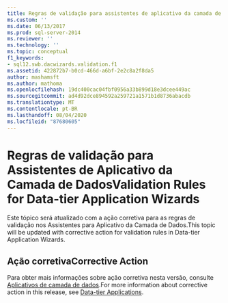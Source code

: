 ```yaml
---
title: Regras de validação para assistentes de aplicativo da camada de dados | Microsoft Docs
ms.custom: ''
ms.date: 06/13/2017
ms.prod: sql-server-2014
ms.reviewer: ''
ms.technology: ''
ms.topic: conceptual
f1_keywords:
- sql12.swb.dacwizards.validation.f1
ms.assetid: 422872b7-b0cd-466d-a6bf-2e2c8a2f8da5
author: mashamsft
ms.author: mathoma
ms.openlocfilehash: 19dc400cac04fbf0956a33b899d18e3dcee449ac
ms.sourcegitcommit: ad4d92dce894592a259721a1571b1d8736abacdb
ms.translationtype: MT
ms.contentlocale: pt-BR
ms.lasthandoff: 08/04/2020
ms.locfileid: "87680605"
---
```

# <a name="validation-rules-for-data-tier-application-wizards"></a><span data-ttu-id="8b154-102">Regras de validação para Assistentes de Aplicativo da Camada de Dados</span><span class="sxs-lookup"><span data-stu-id="8b154-102">Validation Rules for Data-tier Application Wizards</span></span>
  <span data-ttu-id="8b154-103">Este tópico será atualizado com a ação corretiva para as regras de validação nos Assistentes para Aplicativo da Camada de Dados.</span><span class="sxs-lookup"><span data-stu-id="8b154-103">This topic will be updated with corrective action for validation rules in Data-tier Application Wizards.</span></span>  
  
## <a name="corrective-action"></a><span data-ttu-id="8b154-104">Ação corretiva</span><span class="sxs-lookup"><span data-stu-id="8b154-104">Corrective Action</span></span>  
 <span data-ttu-id="8b154-105">Para obter mais informações sobre ação corretiva nesta versão, consulte [Aplicativos de camada de dados](../relational-databases/data-tier-applications/data-tier-applications.md).</span><span class="sxs-lookup"><span data-stu-id="8b154-105">For more information about corrective action in this release, see [Data-tier Applications](../relational-databases/data-tier-applications/data-tier-applications.md).</span></span>  
  
  
